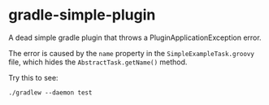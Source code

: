 # gradle-simple-plugin
A dead simple gradle plugin that throws a PluginApplicationException error.

The error is caused by the ```name``` property in the ```SimpleExampleTask.groovy``` file,
which hides the ```AbstractTask.getName()``` method.

Try this to see:
```
./gradlew --daemon test
```
